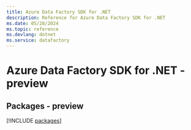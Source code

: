 ```yaml
---
title: Azure Data Factory SDK for .NET
description: Reference for Azure Data Factory SDK for .NET
ms.date: 05/28/2024
ms.topic: reference
ms.devlang: dotnet
ms.service: datafactory
---
```

# Azure Data Factory SDK for .NET - preview
## Packages - preview
[!INCLUDE [packages](data-factory-index.md)]